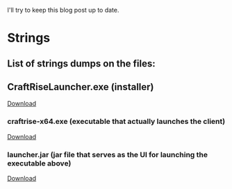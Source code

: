 I'll try to keep this blog post up to date.

# Strings
## List of strings dumps on the files:

## CraftRiseLauncher.exe (installer)
[Download](https://cdn.carbonhost.cloud/6201479d7b237373ab269385/rise_investigation/strings_CraftRiseLauncher_exe.txt)

### craftrise-x64.exe (executable that actually launches the client)
[Download](https://cdn.carbonhost.cloud/6201479d7b237373ab269385/rise_investigation/strings_craftrise-x64_exe.txt)

### launcher.jar (jar file that serves as the UI for launching the executable above)
[Download](https://cdn.carbonhost.cloud/6201479d7b237373ab269385/rise_investigation/strings_launcher_jar.txt)
